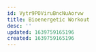 ```yaml
---
id: Vytr9POViruBncNuAorvw
title: Bioenergetic Workout
desc: ''
updated: 1639759165196
created: 1639759165196
---
```


